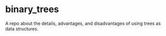 # binary_trees
A repo about the details, advantages, and disadvantages of using trees as data structures.  
